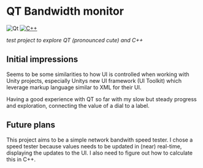 # QT Bandwidth monitor

![Qt](https://img.shields.io/badge/Qt-%23217346.svg?logo=Qt&logoColor=white)
 [![C++](https://img.shields.io/badge/C++-%2300599C.svg?logo=c%2B%2B&logoColor=white)](#) 

*test project to explore QT (pronounced cute) and C++*

## Initial impressions

Seems to be some similarities to how UI is controlled when working with Unity projects, especially Unitys new UI framework (UI Toolkit) which leverage markup language similar to XML for their UI.

Having a good experience with QT so far with my slow but steady progress and exploration, connecting the value of a dial to a label.

## Future plans

This project aims to be a simple network bandwith speed tester. I chose a speed tester because values needs to be updated in (near) real-time, displaying the updates to the UI. I also need to figure out how to calculate this in C++. 
